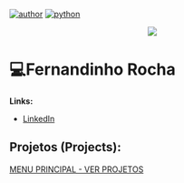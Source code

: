

[![author](https://img.shields.io/badge/author-FernandinhoRocha-red.svg)](https://www.linkedin.com/in/fernandinho-rocha/)
[![python](https://img.shields.io/badge/python-3.12.0-blue.svg)](https://www.python.org/downloads/release/python-3120/)

<p align="center">
  <img src="banner.png" >
</p>

# 💻Fernandinho Rocha 

**Links:**
* [LinkedIn](https://www.linkedin.com/in/fernandinho-rocha/)

## Projetos (Projects):
[MENU PRINCIPAL - VER PROJETOS](https://github.com/Fernandinho937/Data-Science/blob/main/README.md)
